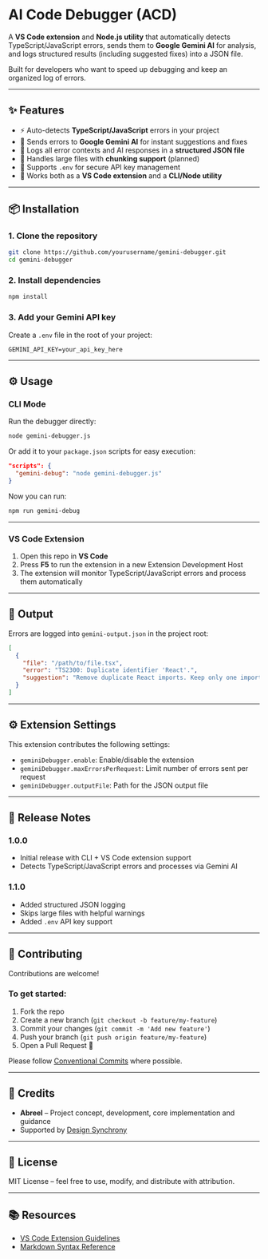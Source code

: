 # AI Code Debugger (ACD)

A **VS Code extension** and **Node.js utility** that automatically detects TypeScript/JavaScript errors, sends them to **Google Gemini AI** for analysis, and logs structured results (including suggested fixes) into a JSON file.

Built for developers who want to speed up debugging and keep an organized log of errors.

---

## ✨ Features
- ⚡ Auto-detects **TypeScript/JavaScript** errors in your project
- 🤖 Sends errors to **Google Gemini AI** for instant suggestions and fixes
- 📝 Logs all error contexts and AI responses in a **structured JSON file**
- 📂 Handles large files with **chunking support** (planned)
- 🔑 Supports `.env` for secure API key management
- 🚀 Works both as a **VS Code extension** and a **CLI/Node utility**

---

## 📦 Installation

### 1. Clone the repository
```bash
git clone https://github.com/yourusername/gemini-debugger.git
cd gemini-debugger
````

### 2. Install dependencies

```bash
npm install
```

### 3. Add your Gemini API key

Create a `.env` file in the root of your project:

```env
GEMINI_API_KEY=your_api_key_here
```

---

## ⚙️ Usage

### CLI Mode

Run the debugger directly:

```bash
node gemini-debugger.js
```

Or add it to your `package.json` scripts for easy execution:

```json
"scripts": {
  "gemini-debug": "node gemini-debugger.js"
}
```

Now you can run:

```bash
npm run gemini-debug
```

---

### VS Code Extension

1. Open this repo in **VS Code**
2. Press **F5** to run the extension in a new Extension Development Host
3. The extension will monitor TypeScript/JavaScript errors and process them automatically

---

## 📂 Output

Errors are logged into `gemini-output.json` in the project root:

```json
[
  {
    "file": "/path/to/file.tsx",
    "error": "TS2300: Duplicate identifier 'React'.",
    "suggestion": "Remove duplicate React imports. Keep only one import statement."
  }
]
```

---

## ⚙️ Extension Settings

This extension contributes the following settings:

* `geminiDebugger.enable`: Enable/disable the extension
* `geminiDebugger.maxErrorsPerRequest`: Limit number of errors sent per request
* `geminiDebugger.outputFile`: Path for the JSON output file

---

## 🚀 Release Notes

### 1.0.0

* Initial release with CLI + VS Code extension support
* Detects TypeScript/JavaScript errors and processes via Gemini AI

### 1.1.0

* Added structured JSON logging
* Skips large files with helpful warnings
* Added `.env` API key support

---

## 🤝 Contributing

Contributions are welcome!

### To get started:

1. Fork the repo
2. Create a new branch (`git checkout -b feature/my-feature`)
3. Commit your changes (`git commit -m 'Add new feature'`)
4. Push your branch (`git push origin feature/my-feature`)
5. Open a Pull Request 🎉

Please follow [Conventional Commits](https://www.conventionalcommits.org/) where possible.

---

## 🙏 Credits

* **Abreel** – Project concept, development, core implementation and guidance
* Supported by [Design Synchrony](https://www.designsynchrony.com.ng)

---

## 📜 License

MIT License – feel free to use, modify, and distribute with attribution.

---

## 📚 Resources

* [VS Code Extension Guidelines](https://code.visualstudio.com/api/references/extension-guidelines)
* [Markdown Syntax Reference](https://help.github.com/articles/markdown-basics/)
